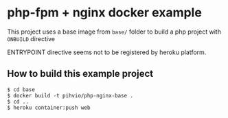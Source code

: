 # php-fpm + nginx docker example

This project uses a base image from `base/` folder to build a php project with `ONBUILD` directive

ENTRYPOINT directive seems not to be registered by heroku platform.

## How to build this example project
```
$ cd base
$ docker build -t pihvio/php-nginx-base .
$ cd ..
$ heroku container:push web
```